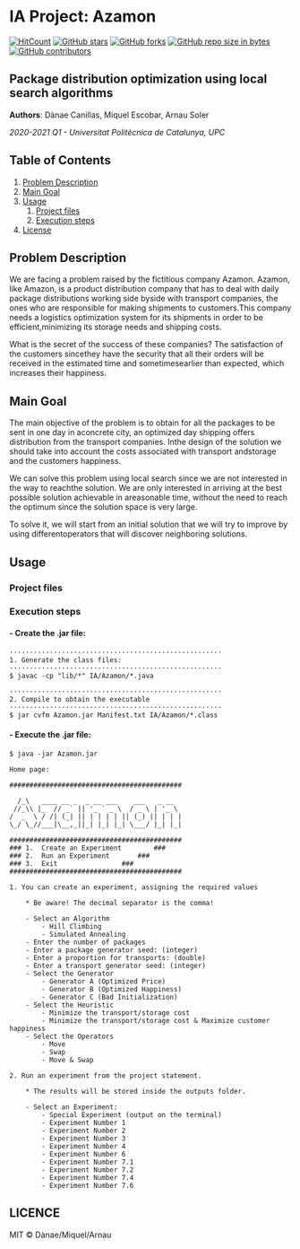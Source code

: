# IA Project: Azamon

[![HitCount](http://hits.dwyl.io/ArnauSoler/IA.svg)](http://hits.dwyl.io/ArnauSoler/IA)  [![GitHub stars](https://img.shields.io/github/stars/ArnauSoler/IA.svg)](https://GitHub.com/ArnauSoler/IA/stargazers/)  [![GitHub forks](https://img.shields.io/github/forks/ArnauSoler/IA.svg)](https://GitHub.com/ArnauSoler/IA/network/)  [![GitHub repo size in bytes](https://img.shields.io/github/repo-size/ArnauSoler/IA.svg)](https://github.com/ArnauSoler/IA)  [![GitHub contributors](https://img.shields.io/github/contributors/ArnauSoler/IA.svg)](https://GitHub.com/ArnauSoler/IA/graphs/contributors/)  

## Package distribution optimization using local search algorithms

**Authors**: Dànae Canillas, Miquel Escobar, Arnau Soler

*2020-2021 Q1 - Universitat Politècnica de Catalunya, UPC*

## Table of Contents

1. [Problem Description](#Problem-Description)
2. [Main Goal](#Main-Goal)
3. [Usage](#Usage)
   1. [Project files](#Project-files)
   2. [Execution steps](#Execution-steps)
4. [License](#License)

## Problem Description

We are facing a problem raised by the fictitious company Azamon.  Azamon, like Amazon, is a product distribution company that has to deal with daily package distributions working side byside with transport companies, the ones who are responsible for making shipments to customers.This  company  needs  a  logistics  optimization  system  for  its  shipments  in  order  to  be  efficient,minimizing its storage needs and shipping costs.

What is the secret of the success of these companies?  The satisfaction of the customers sincethey have the security that all their orders will be received in the estimated time and sometimesearlier than expected, which increases their happiness.

## Main Goal

The main objective of the problem is to obtain for all the packages to be sent in one day in aconcrete city,  an optimized day shipping offers distribution from the transport companies.  Inthe design of the solution we should take into account the costs associated with transport andstorage and the customers happiness.

We  can  solve  this  problem  using  local  search  since  we  are  not  interested  in  the  way  to  reachthe  solution.   We  are  only  interested  in  arriving  at  the  best  possible  solution  achievable  in  areasonable time, without the need to reach the optimum since the solution space is very large.

To solve it, we will start from an initial solution that we will try to improve by using differentoperators that will discover neighboring solutions.

## Usage

### Project files

### Execution steps

#### - Create the .jar file:

	·····················································
	1. Generate the class files:
	·····················································
	$ javac -cp "lib/*" IA/Azamon/*.java

	·····················································
	2. Compile to obtain the executable
	·····················································
	$ jar cvfm Azamon.jar Manifest.txt IA/Azamon/*.class


#### - Execute the .jar file:

	$ java -jar Azamon.jar

	Home page:

	###########################################
		                                   
	  /_\   ____ __ _  _ __ ___    ___   _ __  
	 //_\\ |_  // _` || '_ ` _ \  / _ \ | '_ \ 
	/  _  \ / /| (_| || | | | | || (_) || | | |
	\_/ \_//___|\__,_||_| |_| |_| \___/ |_| |_|
		                                   
	###########################################
	### 1.	Create an Experiment		###
	### 2.	Run an Experiment		###
	### 3.	Exit				###
	###########################################
	
	1. You can create an experiment, assigning the required values

		* Be aware! The decimal separator is the comma!

		- Select an Algorithm
			- Hill Climbing
			- Simulated Annealing
		- Enter the number of packages
		- Enter a package generator seed: (integer)
		- Enter a proportion for transports: (double)
		- Enter a transport generator seed: (integer)
		- Select the Generator
			- Generator A (Optimized Price)
			- Generator B (Optimized Happiness)
			- Generator C (Bad Initialization)
		- Select the Heuristic
			- Minimize the transport/storage cost
			- Minimize the transport/storage cost & Maximize customer happiness
		- Select the Operators
			- Move
			- Swap
			- Move & Swap

	2. Run an experiment from the project statement.
 
		* The results will be stored inside the outputs folder.

		- Select an Experiment:
			- Special Experiment (output on the terminal)
			- Experiment Number 1 
			- Experiment Number 2 
			- Experiment Number 3  			
			- Experiment Number 4
			- Experiment Number 6 
			- Experiment Number 7.1 
			- Experiment Number 7.2
			- Experiment Number 7.4
			- Experiment Number 7.6 
## LICENCE
MIT © Dànae/Miquel/Arnau
